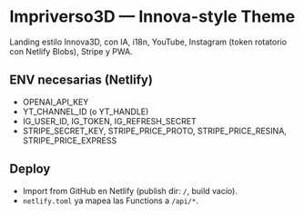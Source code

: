 # Impriverso3D — Innova-style Theme
Landing estilo Innova3D, con IA, i18n, YouTube, Instagram (token rotatorio con Netlify Blobs), Stripe y PWA.

## ENV necesarias (Netlify)
- OPENAI_API_KEY
- YT_CHANNEL_ID (o YT_HANDLE)
- IG_USER_ID, IG_TOKEN, IG_REFRESH_SECRET
- STRIPE_SECRET_KEY, STRIPE_PRICE_PROTO, STRIPE_PRICE_RESINA, STRIPE_PRICE_EXPRESS

## Deploy
- Import from GitHub en Netlify (publish dir: `/`, build vacío).
- `netlify.toml` ya mapea las Functions a `/api/*`.
